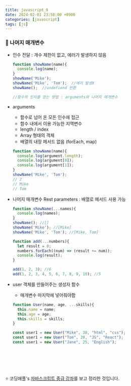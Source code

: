 ```yaml
---
title: javascript_9
date: 2024-02-01 23:58:00 +0900
categories: [javascript]
tags: [js]
---
```


### 🌟 나머지 매개변수

* 인수 전달 : 개수 제한이 없고, 에러가 발생하지 않음
  ```javascript
  function showName(name){
    console.log(name);
  }
  showName('Mike'); 
  showName('Mike', 'Tom');  //에러 발생X
  showName();  //undefiend 반환

  //함수의 인자를 얻는 방법 : arguments와 나머지 매개변수 
  ```

* arguments  
  * 함수로 넘어 온 모든 인수에 접근
  * 함수 내에서 이용 가능한 지역변수
  * length / index
  * Array 형태의 객체
  * 배열의 내장 메서드 없음 (forEach, map)
  ```javascript
  function showName(name){
    console.log(argument.length);
    console.log(argument[0]);
    console.log(argument[1]);
  }
  showName('Mike', 'Tom');  
  // 2
  // Mike
  // Tom
  ```

* 나머지 매개변수 Rest parameters : 배열로 메서드 사용 가능
  ```javascript
  function showName(...names){
    console.log(names);
  }
  showName(); //[]
  showName('Mike'); //[Mike]
  showName('Mike', 'Tom'); //[Mike, Tom]

  function add(...numbers){
    let result = 0;
    numbers.forEach((num) => (result += num));
    console.log(result);
  }

  add(1, 2, 3); //6
  add(1, 2, 3, 4, 5, 6, 7, 8, 9, 10); //5 
  ```
* user 객체를 만들어주는 생성자 함수
  * 매개변수 마지막에 넣어줘야함
  ```javascript
  function User(name, age, ...skills){
    this.name = name;
    this.age = age;
    this.skills = skills;
  }

  const user1 = new User("Mike", 30, "html", "css");
  const user1 = new User("Tom", 20, "JS", "React");
  const user1 = new User("Jane", 25, "English");
  ```



<br><br><br><br>

:star: 코딩애플's [자바스크립트 중급 강좌](https://www.youtube.com/watch?v=lekNM8ldxno&list=PLZKTXPmaJk8JZ2NAC538UzhY_UNqMdZB4&index=10)를 보고 정리한 것입니다.